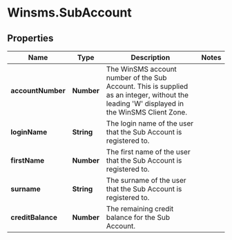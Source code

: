 # Winsms.SubAccount

## Properties
Name | Type | Description | Notes
------------ | ------------- | ------------- | -------------
**accountNumber** | **Number** | The WinSMS account number of the Sub Account. This is supplied as an integer, without the leading &#39;W&#39; displayed in the WinSMS Client Zone.  | 
**loginName** | **String** | The login name of the user that the Sub Account is registered to.  | 
**firstName** | **Number** | The first name of the user that the Sub Account is registered to.  | 
**surname** | **String** | The surname of the user that the Sub Account is registered to.  | 
**creditBalance** | **Number** | The remaining credit balance for the Sub Account.  | 


